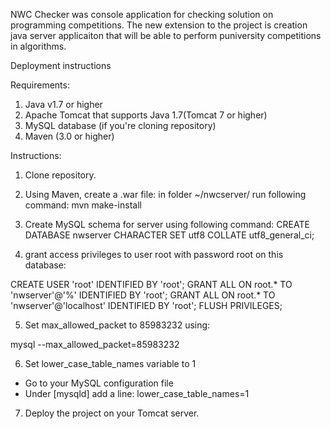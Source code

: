 NWC Checker was console application for checking solution on programming competitions. The new extension to the project is creation java server applicaiton that will be able to perform puniversity competitions in algorithms.

Deployment instructions

Requirements:

1. Java v1.7 or higher
2. Apache Tomcat that supports Java 1.7(Tomcat 7 or higher)
3. MySQL database
(if you're cloning repository)
4. Maven (3.0 or higher)

Instructions:

1. Clone repository.
2. Using Maven, create a .war file:
  in folder ~/nwcserver/ run following command: mvn make-install
3. Create MySQL schema for server using following command:
  CREATE DATABASE nwserver CHARACTER SET utf8 COLLATE utf8_general_ci;

4. grant access privileges to user root with password root on this database:
  
  CREATE USER 'root' IDENTIFIED BY 'root';
  GRANT ALL ON root.* TO 'nwserver'@'%' IDENTIFIED BY 'root';
  GRANT ALL ON root.* TO 'nwserver'@'localhost' IDENTIFIED BY 'root';
  FLUSH PRIVILEGES;

5. Set max_allowed_packet to 85983232 using:

  mysql --max_allowed_packet=85983232
  
6. Set lower_case_table_names variable to 1
  * Go to your MySQL configuration file
  * Under [mysqld] add a line:
  lower_case_table_names=1

  
7. Deploy the project on your Tomcat server.
